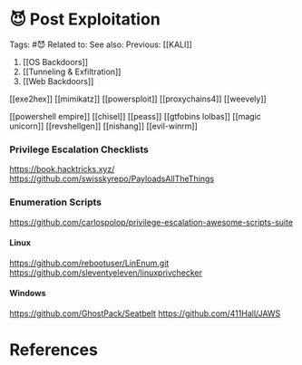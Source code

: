 # 😈 Post Exploitation

Tags: #😈
Related to: 
See also: 
Previous: [[KALI]]

1. [[OS Backdoors]]
2. [[Tunneling & Exfiltration]]
3. [[Web Backdoors]]

[[exe2hex]]
[[mimikatz]]
[[powersploit]]
[[proxychains4]]
[[weevely]]

[[powershell empire]]
[[chisel]]
[[peass]]
[[gtfobins lolbas]]
[[magic unicorn]]
[[revshellgen]]
[[nishang]]
[[evil-winrm]]

### Privilege Escalation Checklists

https://book.hacktricks.xyz/
https://github.com/swisskyrepo/PayloadsAllTheThings

### Enumeration Scripts

https://github.com/carlospolop/privilege-escalation-awesome-scripts-suite

#### Linux

https://github.com/rebootuser/LinEnum.git
https://github.com/sleventyeleven/linuxprivchecker

#### Windows

https://github.com/GhostPack/Seatbelt
https://github.com/411Hall/JAWS

# References